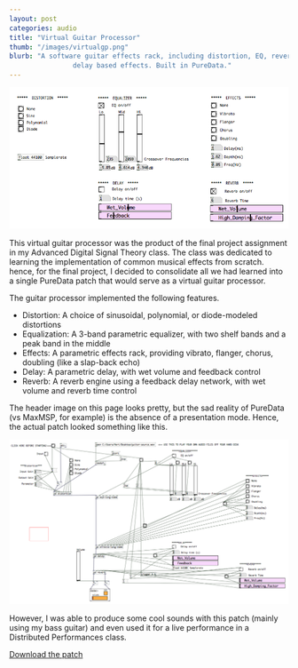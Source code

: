 ```yaml
---
layout: post
categories: audio
title: "Virtual Guitar Processor"
thumb: "/images/virtualgp.png"
blurb: "A software guitar effects rack, including distortion, EQ, reverb, and
				delay based effects. Built in PureData."
---
```


<a class="imglink" href="/images/virtualgp.png" target="_blank">
	<img id="virtualgpimage" class="large boxsize" src="/images/virtualgp.png"/>
</a>

This virtual guitar processor was the product of the final project assignment in
my Advanced Digital Signal Theory class. The class was dedicated to learning the
implementation of common musical effects from scratch. hence, for the final
project, I decided to consolidate all we had learned into a single PureData
patch that would serve as a virtual guitar processor.

The guitar processor implemented the following features.

* Distortion: A choice of sinusoidal, polynomial, or diode-modeled distortions
* Equalization: A 3-band parametric equalizer, with two shelf bands and a peak
	band in the middle
* Effects: A parametric effects rack, providing vibrato, flanger, chorus,
	doubling (like a slap-back echo)
* Delay: A parametric delay, with wet volume and feedback control
* Reverb: A reverb engine using a feedback delay network, with wet volume and
	reverb time control

The header image on this page looks pretty, but the sad reality of PureData (vs
MaxMSP, for example) is the absence of a presentation mode. Hence, the actual
patch looked something like this.

<a class="imglink" href="/images/virtualgpdetailed.png" target="_blank">
	<img id="virtualgpdetailedimage" class="large boxsize" src="/images/virtualgpdetailed.png"/>
</a>

However, I was able to produce some cool sounds with this patch (mainly using my
bass guitar) and even used it for a live performance in a Distributed
Performances class.

<a class="distinct" href="downloads/VirtualGP.zip">Download the patch</a>
